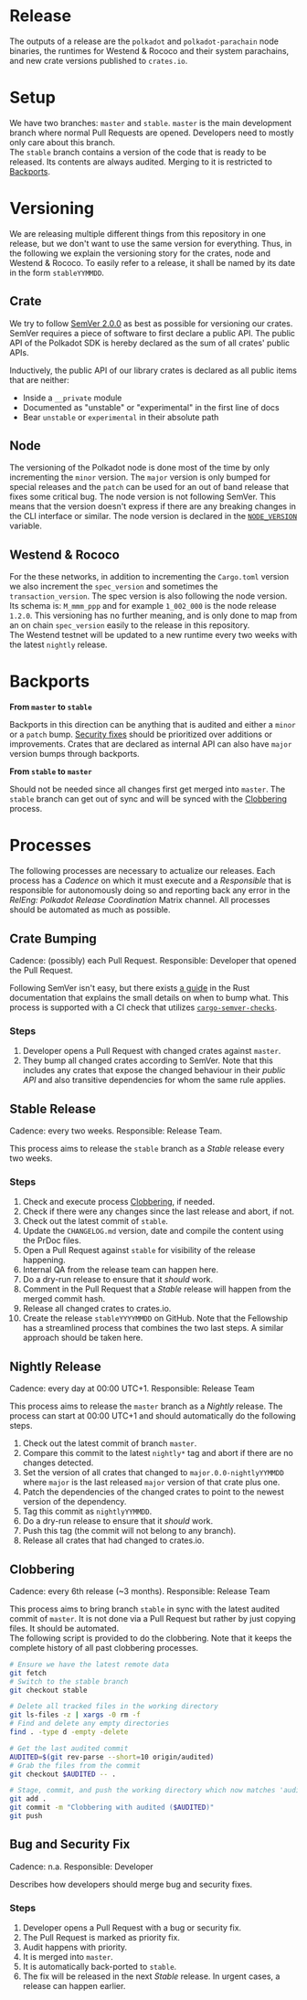 # Release

The outputs of a release are the `polkadot` and `polkadot-parachain` node binaries, the runtimes for Westend & Rococo
and their system parachains, and new crate versions published to `crates.io`.

# Setup

We have two branches: `master` and `stable`. `master` is the main development branch where normal Pull Requests are
opened. Developers need to mostly only care about this branch.  
The `stable` branch contains a version of the code that is ready to be released. Its contents are always audited.
Merging to it is restricted to [Backports](#backports).

# Versioning

We are releasing multiple different things from this repository in one release, but we don't want to use the same
version for everything. Thus, in the following we explain the versioning story for the crates, node and Westend &
Rococo. To easily refer to a release, it shall be named by its date in the form `stableYYMMDD`.

## Crate

We try to follow [SemVer 2.0.0](https://semver.org/) as best as possible for versioning our crates. SemVer requires a
piece of software to first declare a public API. The public API of the Polkadot SDK is hereby declared as the sum of all
crates' public APIs.


Inductively, the public API of our library crates is declared as all public items that are neither:
- Inside a `__private` module
- Documented as "unstable" or "experimental" in the first line of docs
- Bear `unstable` or `experimental` in their absolute path

## Node

The versioning of the Polkadot node is done most of the time by only incrementing the `minor` version. The `major`
version is only bumped for special releases and the `patch` can be used for an out of band release that fixes some
critical bug. The node version is not following SemVer. This means that the version doesn't express if there are any
breaking changes in the CLI interface or similar. The node version is declared in the
[`NODE_VERSION`](https://paritytech.github.io/polkadot-sdk/master/polkadot_node_primitives/constant.NODE_VERSION.html)
variable.

## Westend & Rococo

For the these networks, in addition to incrementing the `Cargo.toml` version we also increment the `spec_version` and
sometimes the `transaction_version`. The spec version is also following the node version. Its schema is: `M_mmm_ppp` and
for example `1_002_000` is the node release `1.2.0`. This versioning has no further meaning, and is only done to map
from an on chain `spec_version` easily to the release in this repository.  
The Westend testnet will be updated to a new runtime every two weeks with the latest `nightly` release.

# Backports

**From `master` to `stable`**

Backports in this direction can be anything that is audited and either a `minor` or a `patch` bump. [Security
fixes](#bug-and-security-fix) should be prioritized over additions or improvements. Crates that are declared as internal
API can also have `major` version bumps through backports.

**From `stable` to `master`**

Should not be needed since all changes first get merged into `master`. The `stable` branch can get out of sync and will
be synced with the [Clobbering](#clobbering) process.

# Processes

The following processes are necessary to actualize our releases. Each process has a *Cadence* on which it must execute
and a *Responsible* that is responsible for autonomously doing so and reporting back any error in the *RelEng: Polkadot
Release Coordination* Matrix channel. All processes should be automated as much as possible.

## Crate Bumping

Cadence: (possibly) each Pull Request. Responsible: Developer that opened the Pull Request.

Following SemVer isn't easy, but there exists [a guide](https://doc.rust-lang.org/cargo/reference/semver.html) in the
Rust documentation that explains the small details on when to bump what. This process is supported with a CI check that
utilizes [`cargo-semver-checks`](https://github.com/obi1kenobi/cargo-semver-checks).

### Steps

1. Developer opens a Pull Request with changed crates against `master`.
1. They bump all changed crates according to SemVer. Note that this includes any crates that expose the changed
   behaviour in their *public API* and also transitive dependencies for whom the same rule applies.

## Stable Release

Cadence: every two weeks. Responsible: Release Team.

This process aims to release the `stable` branch as a *Stable* release every two weeks.

### Steps

1. Check and execute process [Clobbering](#clobbering), if needed.
2. Check if there were any changes since the last release and abort, if not.
3. Check out the latest commit of `stable`.
4. Update the `CHANGELOG.md` version, date and compile the content using the PrDoc files.
5. Open a Pull Request against `stable` for visibility of the release happening.
6. Internal QA from the release team can happen here.
7. Do a dry-run release to ensure that it *should* work.
8. Comment in the Pull Request that a *Stable* release will happen from the merged commit hash.
9. Release all changed crates to crates.io.
10. Create the release `stableYYYYMMDD` on GitHub. Note that the Fellowship has a streamlined process that combines the two last steps. A similar approach should be taken here.

## Nightly Release

Cadence: every day at 00:00 UTC+1. Responsible: Release Team

This process aims to release the `master` branch as a *Nightly* release. The process can start at 00:00 UTC+1 and should
automatically do the following steps.

1. Check out the latest commit of branch `master`.
2. Compare this commit to the latest `nightly*` tag and abort if there are no changes detected.
3. Set the version of all crates that changed to `major.0.0-nightlyYYMMDD` where `major` is the last released `major`
   version of that crate plus one.
4. Patch the dependencies of the changed crates to point to the newest version of the dependency.
5. Tag this commit as `nightlyYYMMDD`.
6. Do a dry-run release to ensure that it *should* work.
7. Push this tag (the commit will not belong to any branch).
8. Release all crates that had changed to crates.io.

## Clobbering

Cadence: every 6th release (~3 months). Responsible: Release Team

This process aims to bring branch `stable` in sync with the latest audited commit of `master`. It is not done via a Pull
Request but rather by just copying files. It should be automated.  
The following script is provided to do the clobbering. Note that it keeps the complete history of all past clobbering
processes.

```bash
# Ensure we have the latest remote data
git fetch
# Switch to the stable branch
git checkout stable

# Delete all tracked files in the working directory
git ls-files -z | xargs -0 rm -f
# Find and delete any empty directories
find . -type d -empty -delete

# Get the last audited commit
AUDITED=$(git rev-parse --short=10 origin/audited)
# Grab the files from the commit
git checkout $AUDITED -- .

# Stage, commit, and push the working directory which now matches 'audited' 1:1
git add .
git commit -m "Clobbering with audited ($AUDITED)"
git push
```

## Bug and Security Fix

Cadence: n.a. Responsible: Developer

Describes how developers should merge bug and security fixes.

### Steps

1. Developer opens a Pull Request with a bug or security fix.
2. The Pull Request is marked as priority fix.
3. Audit happens with priority.
4. It is merged into `master`.
5. It is automatically back-ported to `stable`.
6. The fix will be released in the next *Stable* release. In urgent cases, a release can happen earlier.
